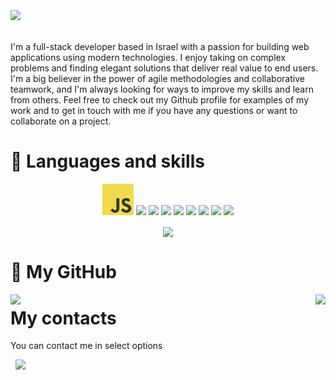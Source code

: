 <h1><img align="center" src= "https://user-images.githubusercontent.com/33599251/220166243-37f9f2b4-e698-49fd-9121-0d79ca817891.png" /></p></h1>

<p align="left">I'm a full-stack developer based in Israel with a passion for building web applications using modern technologies.
 I enjoy taking on complex problems and finding elegant solutions that deliver real value to end users. I'm a big believer in the power of agile methodologies and collaborative teamwork, and I'm always looking for ways to improve my skills and learn from others.
Feel free to check out my Github profile for examples of my work and to get in touch with me if you have any questions or want to collaborate on a project.

<h1>📖 Languages and skills</h1>

<p align="center">
<img  height="50" src="https://raw.githubusercontent.com/github/explore/80688e429a7d4ef2fca1e82350fe8e3517d3494d/topics/javascript/javascript.png">
<img  height="50" src="https://user-images.githubusercontent.com/33599251/220022158-62419c18-00dd-47d6-80da-8f8ff408fcae.png">
<img  height="50" src="https://user-images.githubusercontent.com/33599251/220168117-618b00f7-8af0-437d-a75f-2232f00b9b2d.png">
<img  height="50" src="https://user-images.githubusercontent.com/33599251/220168369-444d9164-e320-4f1c-870d-c2315ef52327.png">
<img  height="50" src="https://user-images.githubusercontent.com/33599251/220168527-bb543532-ef8a-4c63-8cee-b637e89bceab.png">
<img  height="50" src="https://user-images.githubusercontent.com/33599251/220168604-37715750-54bd-47c4-ae11-da1470250025.png">
<img  height="50" src="https://user-images.githubusercontent.com/33599251/220169673-2c9c7082-0045-40df-9d33-4f2783a4ce1a.png">
<img  height="50" src="https://user-images.githubusercontent.com/33599251/220169763-cb155cc3-7965-4cd7-b556-321d0c49dd90.png">
<img  height="50" src="https://user-images.githubusercontent.com/33599251/220169809-a2952298-6ca0-49fa-b3fa-44effb34267a.png">
</p>

<p align="center">
<img align="center" src= "https://github-readme-stats.vercel.app/api/top-langs/?username=Spax04&layout=compact" />
</p>

<h1>🔔 My GitHub  </h1>

<p><img align="left" src= "https://github-readme-stats.vercel.app/api?username=Spax04&bg_color=30,e96443,904e95&title_color=fff&text_color=fff" />



 <img align="right" src= "https://user-images.githubusercontent.com/33599251/220018136-4a31af75-9b12-4794-a1ad-3363ccf92a46.gif"/></p>

<h1>My contacts </h1>
<p>You can contact me in select options</p>
&nbsp; <a src="https://www.linkedin.com/in/alexander-gotlib-87b262241/"><img  height="50" src="https://user-images.githubusercontent.com/33599251/220185524-37fe6cf8-c378-404f-8564-dbea563d72c7.png"></a>


